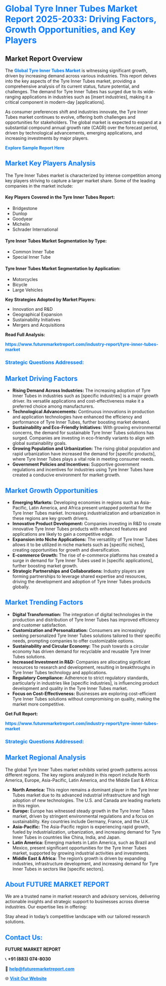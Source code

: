<h1 style="color: #007BFF;">Global Tyre Inner Tubes Market Report 2025-2033: Driving Factors, Growth Opportunities, and Key Players</h1>

<section id="overview">
<h2>Market Report Overview</h2>
<p>The <a href="https://www.futuremarketreport.com/industry-report/tyre-inner-tubes-market" style="color: #007BFF; text-decoration: none;"><strong>Global Tyre Inner Tubes Market</strong></a> is witnessing significant growth, driven by increasing demand across various industries. This report delves into the key aspects of the Tyre Inner Tubes market, providing a comprehensive analysis of its current status, future potential, and challenges. The demand for Tyre Inner Tubes has surged due to its wide-ranging applications in industries such as [insert industries], making it a critical component in modern-day [applications].</p>
<p>As consumer preferences shift and industries innovate, the Tyre Inner Tubes market continues to evolve, offering both challenges and opportunities for stakeholders. The global market is expected to expand at a substantial compound annual growth rate (CAGR) over the forecast period, driven by technological advancements, emerging applications, and increasing investments by major players.</p>
</section>

<section id="overview">
<p><a href="https://www.futuremarketreport.com/request-sample/reportId=31121" style="color: #007BFF; text-decoration: none;"><strong>Explore Sample Report Here</strong></a></p>
</section>

<section id="key-players">
<h2 style="color: #007BFF;">Market Key Players Analysis</h2>
<p>The Tyre Inner Tubes market is characterized by intense competition among key players striving to capture a larger market share. Some of the leading companies in the market include:</p>
<h4>Key Players Covered in the Tyre Inner Tubes Report:</h4>
<ul><li>Bridgestone</li><li>Dunlop</li><li>Goodyear</li><li>Michelin</li><li>Schrader International</li></ul>
<h4>Tyre Inner Tubes Market Segmentation by Type:</h4>
<ul><li>Common Inner Tube</li><li>Special Inner Tube</li></ul>

<h4>Tyre Inner Tubes Market Segmentation by Application:</h4>
<ul><li>Motorcycles</li><li>Bicycle</li><li>Large Vehicles</li></ul>
<p><strong>Key Strategies Adopted by Market Players:</strong></p>
<ul>
<li>Innovation and R&D</li>
<li>Geographical Expansion</li>
<li>Sustainability Initiatives</li>
<li>Mergers and Acquisitions</li>
</ul>
</section>

<section>
<p><strong>Read Full Analysis: </strong></p><a href="https://www.futuremarketreport.com/industry-report/tyre-inner-tubes-market" style="color: #007BFF; text-decoration: none;"><strong>https://www.futuremarketreport.com/industry-report/tyre-inner-tubes-market</strong></a>
<h3 style="color: #007BFF;">Strategic Questions Addressed:</h3>
</section>

<section id="driving-factors">
<h2 style="color: #007BFF;">Market Driving Factors</h2>
<ul>
<li><strong>Rising Demand Across Industries:</strong> The increasing adoption of Tyre Inner Tubes in industries such as [specific industries] is a major growth driver. Its versatile applications and cost-effectiveness make it a preferred choice among manufacturers.</li>
<li><strong>Technological Advancements:</strong> Continuous innovations in production and application technologies have enhanced the efficiency and performance of Tyre Inner Tubes, further boosting market demand.</li>
<li><strong>Sustainability and Eco-Friendly Initiatives:</strong> With growing environmental concerns, the demand for sustainable Tyre Inner Tubes solutions has surged. Companies are investing in eco-friendly variants to align with global sustainability goals.</li>
<li><strong>Growing Population and Urbanization:</strong> The rising global population and rapid urbanization have increased the demand for [specific products], where Tyre Inner Tubes plays a vital role in meeting consumer needs.</li>
<li><strong>Government Policies and Incentives:</strong> Supportive government regulations and incentives for industries using Tyre Inner Tubes have created a conducive environment for market growth.</li>
</ul>
</section>

<section id="growth-opportunities">
<h2 style="color: #007BFF;">Market Growth Opportunities</h2>
<ul>
<li><strong>Emerging Markets:</strong> Developing economies in regions such as Asia-Pacific, Latin America, and Africa present untapped potential for the Tyre Inner Tubes market. Increasing industrialization and urbanization in these regions are key growth drivers.</li>
<li><strong>Innovative Product Development:</strong> Companies investing in R&D to create innovative Tyre Inner Tubes products with enhanced features and applications are likely to gain a competitive edge.</li>
<li><strong>Expansion into Niche Applications:</strong> The versatility of Tyre Inner Tubes allows it to be utilized in niche markets such as [specific niches], creating opportunities for growth and diversification.</li>
<li><strong>E-commerce Growth:</strong> The rise of e-commerce platforms has created a surge in demand for Tyre Inner Tubes used in [specific applications], further boosting market growth.</li>
<li><strong>Strategic Partnerships and Collaborations:</strong> Industry players are forming partnerships to leverage shared expertise and resources, driving the development and adoption of Tyre Inner Tubes products globally.</li>
</ul>
</section>

<section id="trending-factors">
<h2 style="color: #007BFF;">Market Trending Factors</h2>
<ul>
<li><strong>Digital Transformation:</strong> The integration of digital technologies in the production and distribution of Tyre Inner Tubes has improved efficiency and customer satisfaction.</li>
<li><strong>Customization and Personalization:</strong> Consumers are increasingly seeking personalized Tyre Inner Tubes solutions tailored to their specific needs, prompting companies to offer customizable options.</li>
<li><strong>Sustainability and Circular Economy:</strong> The push towards a circular economy has driven demand for recyclable and reusable Tyre Inner Tubes solutions.</li>
<li><strong>Increased Investment in R&D:</strong> Companies are allocating significant resources to research and development, resulting in breakthroughs in Tyre Inner Tubes technology and applications.</li>
<li><strong>Regulatory Compliance:</strong> Adherence to strict regulatory standards, particularly in industries like [specific industries], is influencing product development and quality in the Tyre Inner Tubes market.</li>
<li><strong>Focus on Cost-Effectiveness:</strong> Businesses are exploring cost-efficient Tyre Inner Tubes solutions without compromising on quality, making the market more competitive.</li>
</ul>
</section>

<section>
<p><strong>Get Full Report: </strong></p><a href="https://www.futuremarketreport.com/industry-report/tyre-inner-tubes-market" style="color: #007BFF; text-decoration: none;"><strong>https://www.futuremarketreport.com/industry-report/tyre-inner-tubes-market</strong></a>
<h3 style="color: #007BFF;">Strategic Questions Addressed:</h3>
</section>


<section id="regional-analysis">
<h2 style="color: #007BFF;">Market Regional Analysis</h2>
<p>The global Tyre Inner Tubes market exhibits varied growth patterns across different regions. The key regions analyzed in this report include North America, Europe, Asia-Pacific, Latin America, and the Middle East & Africa:</p>
<ul>
<li><strong>North America:</strong> This region remains a dominant player in the Tyre Inner Tubes market due to its advanced industrial infrastructure and high adoption of new technologies. The U.S. and Canada are leading markets in this region.</li>
<li><strong>Europe:</strong> Europe has witnessed steady growth in the Tyre Inner Tubes market, driven by stringent environmental regulations and a focus on sustainability. Key countries include Germany, France, and the U.K.</li>
<li><strong>Asia-Pacific:</strong> The Asia-Pacific region is experiencing rapid growth, fueled by industrialization, urbanization, and increasing demand for Tyre Inner Tubes in countries like China, India, and Japan.</li>
<li><strong>Latin America:</strong> Emerging markets in Latin America, such as Brazil and Mexico, present significant opportunities for the Tyre Inner Tubes market, supported by growing industrial activities and investments.</li>
<li><strong>Middle East & Africa:</strong> The region’s growth is driven by expanding industries, infrastructure development, and increasing demand for Tyre Inner Tubes in sectors like [specific sectors].</li>
</ul>
</section>

<footer>
<h2 style="color: #007BFF;">About FUTURE MARKET REPORT</h2>
<p>We are a trusted name in market research and advisory services, delivering actionable insights and strategic support to businesses across diverse industries. Our expertise lies in offering:</p>

<p>Stay ahead in today’s competitive landscape with our tailored research solutions.</p>

<h2 style="color: #007BFF;">Contact Us:</h2>
<p><strong>FUTURE MARKET REPORT</strong></p>
<p>📞 <strong>+91 (883) 074-8030</strong></p>
<p>📧 <strong><a href="mailto:help@futuremarketreport.com" style="color: #007BFF;">help@futuremarketreport.com</a></strong></p>
<p>🌐 <strong><a href="https://www.futuremarketreport.com/" style="color: #007BFF;">Visit Our Website</a></strong></p>
</footer>